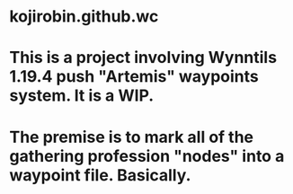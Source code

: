 # kojirobin.github.wc

# This is a project involving Wynntils 1.19.4 push "Artemis" waypoints system. It is a WIP.

# The premise is to mark all of the gathering profession "nodes" into a waypoint file. Basically.
